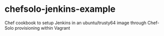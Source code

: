 # chefsolo-jenkins-example

Chef cookbook to setup Jenkins in an ubuntu/trusty64 image through Chef-Solo provisioning within Vagrant
